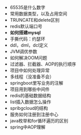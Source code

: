 * 65535是什么数字
* 常用数据类型，以及占用空间
* TRUNCATE和delete区别
* redis默认端口号
* **如何搭建mysql**
* 手撕代码：约瑟环
* ddl，dml，dcl定义
* JVM调优参数
* 如何解决OOM问题
* 过滤器、拦截器、AOP的执行顺序
* 项目中如何处理异常
* 多线程（没准备不会）
* springboot里写业务的注解
* 项目用到哪些中间件
* redis的基础数据结构
* list插入数据怎么操作
* spribgcloud的结构
* 服务如何注册到注册中心
* java枚举和for循环遍历的区别
* spring中AOP理解